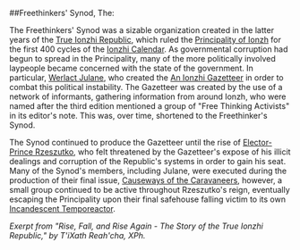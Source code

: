 ##Freethinkers' Synod, The:

The Freethinkers' Synod was a sizable organization created in the latter years of the [True Ionzhi Republic](https://lexicon.za3k.com/index.php/True%20Ionzhi%20Republic), which ruled the [Principality of Ionzh](https://lexicon.za3k.com/index.php/Principality%20of%20Ionzh) for the first 400 cycles of the [Ionzhi Calendar](https://lexicon.za3k.com/index.php/Ionzhi%20Calendar). As governmental corruption had begun to spread in the Principality, many of the more politically involved laypeople became concerned with the state of the government. In particular, [Werlact Julane](https://lexicon.za3k.com/index.php/Werlact%20Julane), who created the [An Ionzhi Gazetteer](https://lexicon.za3k.com/index.php/An%20Ionzhi%20Gazeetter) in order to combat this political instability. The Gazetteer was created by the use of a network of informants, gathering information from around Ionzh, who were named after the third edition mentioned a group of "Free Thinking Activists" in its editor's note. This was, over time, shortened to the Freethinker's Synod. 

The Synod continued to produce the Gazetteer until the rise of [Elector-Prince Rzeszutko](https://lexicon.za3k.com/index.php/Elector-Prince%20Rzeszutko), who felt threatened by the Gazetteer's expose of his illicit dealings and corruption of the Republic's systems in order to gain his seat. Many of the Synod's members, including Julane, were executed during the production of their final issue, [Causeways of the Caravaneers](https://lexicon.za3k.com/index.php/Causeways%20of%20the%20Caravaneers), however, a small group continued to be active throughout Rzeszutko's reign, eventually escaping the Principality upon their final safehouse falling victim to its own [Incandescent Temporeactor](https://lexicon.za3k.com/index.php/Incandescent%20Temporeactor).


*Exerpt from "Rise, Fall, and Rise Again - The Story of the True Ionzhi Republic," by T'iXath Reah'cha, XPh.*


